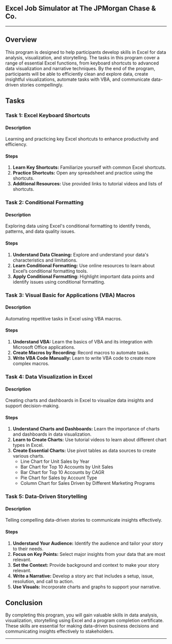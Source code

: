## Excel Job Simulator at The JPMorgan Chase & Co.

---

## Overview

This program is designed to help participants develop skills in Excel for data analysis, visualization, and storytelling. The tasks in this program cover a range of essential Excel functions, from keyboard shortcuts to advanced data visualization and narrative techniques. By the end of the program, participants will be able to efficiently clean and explore data, create insightful visualizations, automate tasks with VBA, and communicate data-driven stories compellingly.

## Tasks

### Task 1: Excel Keyboard Shortcuts

#### Description
Learning and practicing key Excel shortcuts to enhance productivity and efficiency.

#### Steps
1. **Learn Key Shortcuts:** Familiarize yourself with common Excel shortcuts.
2. **Practice Shortcuts:** Open any spreadsheet and practice using the shortcuts.
3. **Additional Resources:** Use provided links to tutorial videos and lists of shortcuts.

### Task 2: Conditional Formatting

#### Description
Exploring data using Excel's conditional formatting to identify trends, patterns, and data quality issues.

#### Steps
1. **Understand Data Cleaning:** Explore and understand your data's characteristics and limitations.
2. **Learn Conditional Formatting:** Use online resources to learn about Excel’s conditional formatting tools.
3. **Apply Conditional Formatting:** Highlight important data points and identify issues using conditional formatting.

### Task 3: Visual Basic for Applications (VBA) Macros

#### Description
Automating repetitive tasks in Excel using VBA macros.

#### Steps
1. **Understand VBA:** Learn the basics of VBA and its integration with Microsoft Office applications.
2. **Create Macros by Recording:** Record macros to automate tasks.
3. **Write VBA Code Manually:** Learn to write VBA code to create more complex macros.

### Task 4: Data Visualization in Excel

#### Description
Creating charts and dashboards in Excel to visualize data insights and support decision-making.

#### Steps
1. **Understand Charts and Dashboards:** Learn the importance of charts and dashboards in data visualization.
2. **Learn to Create Charts:** Use tutorial videos to learn about different chart types in Excel.
3. **Create Essential Charts:** Use pivot tables as data sources to create various charts.
   - Line Chart for Unit Sales by Year
   - Bar Chart for Top 10 Accounts by Unit Sales
   - Bar Chart for Top 10 Accounts by CAGR
   - Pie Chart for Sales by Account Type
   - Column Chart for Sales Driven by Different Marketing Programs

### Task 5: Data-Driven Storytelling

#### Description
Telling compelling data-driven stories to communicate insights effectively.

#### Steps
1. **Understand Your Audience:** Identify the audience and tailor your story to their needs.
2. **Focus on Key Points:** Select major insights from your data that are most relevant.
3. **Set the Context:** Provide background and context to make your story relevant.
4. **Write a Narrative:** Develop a story arc that includes a setup, issue, resolution, and call to action.
5. **Use Visuals:** Incorporate charts and graphs to support your narrative.


## Conclusion

By completing this program, you will gain valuable skills in data analysis, visualization, storytelling using Excel and a program completion certificate. These skills are essential for making data-driven business decisions and communicating insights effectively to stakeholders.

---

